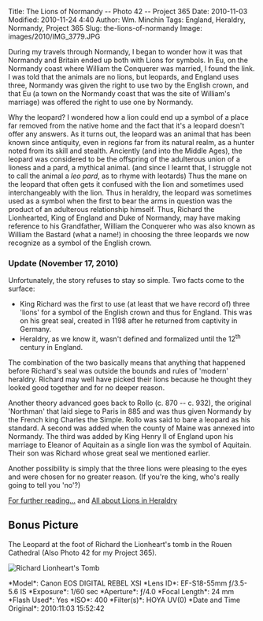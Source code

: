 Title: The Lions of Normandy -- Photo 42 -- Project 365
Date: 2010-11-03
Modified: 2010-11-24 4:40
Author: Wm. Minchin
Tags: England, Heraldry, Normandy, Project 365
Slug: the-lions-of-normandy
Image: images/2010/IMG_3779.JPG

During my travels through Normandy, I began to wonder how it was that Normandy
and Britain ended up both with Lions for symbols. In Eu, on the Normandy coast
where William the Conquerer was married, I found the link. I was told that the
animals are no lions, but leopards, and England uses three, Normandy was given
the right to use two by the English crown, and that Eu (a town on the Normandy
coast that was the site of William's marriage) was offered the right to use one
by Normandy.

Why the leopard? I wondered how a lion could end up a symbol of a place far
removed from the native home and the fact that it's a leopard doesn't offer any
answers. As it turns out, the leopard was an animal that has been known since
antiquity, even in regions far from its natural realm, as a hunter noted from
its skill and stealth. Anciently (and into the Middle Ages), the leopard was
considered to be the offspring of the adulterous union of a lioness and a pard,
a mythical animal. (and since I learnt that, I struggle not to call the animal
a *leo pard*, as to rhyme with leotards) Thus the mane on the leopard that
often gets it confused with the lion and sometimes used interchangeably with
the lion. Thus in heraldry, the leopard was sometimes used as a symbol when the
first to bear the arms in question was the product of an adulterous
relationship himself. Thus, Richard the Lionhearted, King of England and Duke
of Normandy, may have making reference to his Grandfather, William the
Conquerer who was also known as William the Bastard (what a name!) in choosing
the three leopards we now recognize as a symbol of the English crown.

### Update (November 17, 2010)

Unfortunately, the story refuses to stay so simple. Two facts come to the
surface:

- King Richard was the first to use (at least that we have record of) three
  'lions' for a symbol of the English crown and thus for England. This was on
  his great seal, created in 1198 after he returned from captivity in Germany.
- Heraldry, as we know it, wasn't defined and formalized until the
  12<sup>th</sup> century in England.

The combination of the two basically means that anything that happened before
Richard's seal was outside the bounds and rules of 'modern' heraldry. Richard
may well have picked their lions because he thought they looked good together
and for no deeper reason.

Another theory advanced goes back to Rollo (c. 870 -- c. 932), the original
'Northman' that laid siege to Paris in 885 and was thus given Normandy by the
French king Charles the Simple. Rollo was said to bare a leopard as his
standard. A second was added when the county of Maine was annexed into
Normandy. The third was added by King Henry II of England upon his marriage to
Eleanor of Aquitain as a single lion was the symbol of Aquitain. Their son was
Richard whose great seal we mentioned earlier.

Another possibility is simply that the three lions were pleasing to the eyes
and were chosen for no greater reason. (If you're the king, who's really going
to tell you 'no'?)

[For further reading...](http://www.sacred-texts.com/lcr/fsca/fsca47.htm) and
[All about Lions in
Heraldry](http://www7b.biglobe.ne.jp/~bprince/hr/foxdavies/fdguide11.htm)

## Bonus Picture

The Leopard at the foot of Richard the Lionheart's tomb in the Rouen Cathedral
(Also Photo 42 for my Project 365).

![Richard Lionheart's Tomb]({filename}images/project-365/IMG_3762.JPG)

<div markdown=1 class="photo-infobox">
*Model*: Canon EOS DIGITAL REBEL XSI  
*Lens ID*: EF-S18-55mm ƒ/3.5-5.6 IS  
*Exposure*: 1/60 sec  
*Aperture*: ƒ/4.0  
*Focal Length*: 24 mm  
*Flash Used*: Yes  
*ISO*: 400  
*Filter(s)*: HOYA UV(0)  
*Date and Time Original*: 2010:11:03 15:52:42
</div>
